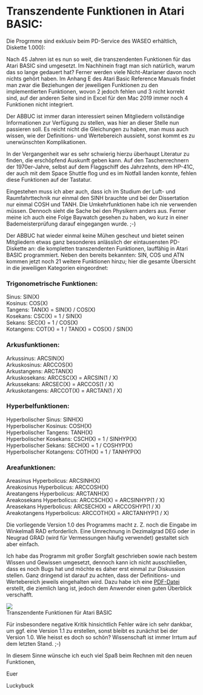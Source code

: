 # Transzendente Funktionen in Atari BASIC:  
  
Die Progrmme sind exklusiv beim PD-Service des WASEO erhältlich, Diskette 1.000):  
  
  
Nach 45 Jahren ist es nun so weit, die transzendenten Funktionen für das Atari BASIC sind umgesetzt. Im Nachhinein fragt man sich natürlich, warum das so lange gedauert hat? Ferner werden viele Nicht-Atarianer davon noch nichts gehört haben. Im Anhang E des Atari Basic Reference Manuals findet man zwar die Beziehungen der jeweiligen Funktionen zu den implementierten Funktionen, wovon 2 jedoch fehlen und 3 nicht korrekt sind, auf der anderen Seite sind in Excel für den Mac 2019 immer noch 4 Funktionen nicht integriert.  
  
Der ABBUC ist immer daran interessiert seinen Mitgliedern vollständige Informationen zur Verfügung zu stellen, was hier an dieser Stelle nun passieren soll. Es reicht nicht die Gleichungen zu haben, man muss auch wissen, wie der Definitions- und Wertebereich aussieht, sonst kommt es zu unerwünschten Komplikationen.  
  
In der Vergangenheit war es sehr schwierig hierzu überhaupt Literatur zu finden, die erschöpfend Auskunft geben kann. Auf den Taschenrechnern der 1970er-Jahre, selbst auf dem Flaggschiff des Jahrzehnts, dem HP-41C, der auch mit dem Space Shuttle flog und es im Notfall landen konnte, fehlen diese Funktionen auf der Tastatur.  
  
Eingestehen muss ich aber auch, dass ich im Studium der Luft- und Raumfahrttechnik nur einmal den SINH brauchte und bei der Dissertation nur einmal COSH und TANH. Die Umkehrfunktionen habe ich nie verwenden müssen. Dennoch sieht die Sache bei den Physikern anders aus. Ferner meine ich auch eine Folge Baywatch gesehen zu haben, wo kurz in einer Bademeisterprüfung darauf eingegangen wurde. ;-)  
  
Der ABBUC hat wieder einmal keine Mühen gescheut und bietet seinen Mitgliedern etwas ganz besonderes anlässlich der eintausensten PD-Diskette an: die kompletten transzendenten Funktionen, lauffähig in Atari BASIC programmiert. Neben den bereits bekannten: SIN, COS und ATN kommen jetzt noch 21 weitere Funktionen hinzu; hier die gesamte Übersicht in die jeweiligen Kategorien eingeordnet:  
  
### Trigonometrische Funktionen:  
Sinus: SIN(X)  
Kosinus: COS(X)  
Tangens: TAN(X) = SIN(X) / COS(X)  
Kosekans: CSC(X) = 1 / SIN(X)  
Sekans: SEC(X) = 1 / COS(X)  
Kotangens: COT(X) = 1 / TAN(X) = COS(X) / SIN(X)  
  
### Arkusfunktionen:  
Arkussinus: ARCSIN(X)  
Arkuskosinus: ARCCOS(X)  
Arkustangens: ARCTAN(X)  
Arkuskosekans: ARCCSC(X) = ARCSIN(1 / X)  
Arkussekans: ARCSEC(X) = ARCCOS(1 / X)  
Arkuskotangens: ARCCOT(X) = ARCTAN(1 / X)  
  
### Hyperbelfunktionen:  
Hyperbolischer Sinus: SINH(X)  
Hyperbolischer Kosinus: COSH(X)  
Hyperbolischer Tangens: TANH(X)  
Hyperbolischer Kosekans: CSCH(X) = 1 / SINHYP(X)  
Hyperbolischer Sekans: SECH(X) = 1 / COSHYP(X)  
Hyperbolischer Kotangens: COTH(X) = 1 / TANHYP(X)  
  
### Areafunktionen:  
Areasinus Hyperbolicus: ARCSINH(X)  
Areakosinus Hyperbolicus: ARCCOSH(X)  
Areatangens Hyperbolicus: ARCTANH(X)  
Areakosekans Hyperbolicus: ARCCSCH(X) = ARCSINHYP(1 / X)  
Areasekans Hyperbolicus: ARCSECH(X) = ARCCOSHYP(1 / X)  
Areakotangens Hyperbolicus: ARCCOTH(X) = ARCTANHYP(1 / X)  
  
Die vorliegende Version 1.0 des Programms macht z. Z. noch die Eingabe im Winkelmaß RAD erforderlich. Eine Umrechnung in Dezimalgrad DEG oder in Neugrad GRAD (wird für Vermessungen häufig verwendet) gestaltet sich aber einfach.  
  
Ich habe das Programm mit großer Sorgfalt geschrieben sowie nach bestem Wissen und Gewissen umgesetzt, dennoch kann ich nicht ausschließen, dass es noch Bugs hat und möchte es daher erst einmal zur Diskussion stellen. Ganz dringend ist darauf zu achten, dass der Definitions- und Wertebereich jeweils eingehalten wird. Dazu habe ich eine [PDF-Datei](attachments/Transzendent.pdf) erstellt, die ziemlich lang ist, jedoch dem Anwender einen guten Überblick verschafft.  
  
![](attachments/Transzendent.png)  
Transzendente Funktionen für Atari BASIC  
  
Für insbesondere negative Kritik hinsichtlich Fehler wäre ich sehr dankbar, um ggf. eine Version 1.1 zu erstellen, sonst bleibt es zunächst bei der Version 1.0. Wie heisst es doch so schön? Wissenschaft ist immer Irrtum auf dem letzten Stand. ;-)  
  
In diesem Sinne wünsche ich euch viel Spaß beim Rechnen mit den neuen Funktionen,  
  
Euer  
  
Luckybuck  
